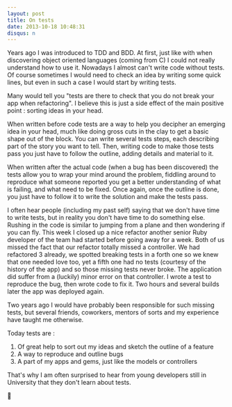 ```yaml
---
layout: post
title: On tests
date: 2013-10-18 10:48:31
disqus: n
---
```


Years ago I was introduced to TDD and BDD. At first, just like with when discovering object oriented languages (coming from C) I could not really understand how to use it.
Nowadays I almost can't write code without tests. Of course sometimes I would need to check an idea by writing some quick lines, but even in such a case I would start by writing tests.

Many would tell you "tests are there to check that you do not break your app when refactoring". I believe this is just a side effect of the main positive point : sorting ideas in your head.

When written before code tests are a way to help you decipher an emerging idea in your head, much like doing gross cuts in the clay to get a basic shape out of the block. You can write several tests steps, each describing part of the story you want to tell. Then, writing code to make those tests pass you just have to follow the outline, adding details and material to it.

When written after the actual code (when a bug has been discovered) the tests allow you to wrap your mind around the problem, fiddling around to reproduce what someone reported you get a better understanding of what is failing, and what need to be fixed. Once again, once the outline is done, you just have to follow it to write the solution and make the tests pass.

I often hear people (including my past self) saying that we don't have time to write tests, but in reality you don't have time to do something else. Rushing in the code is similar to jumping from a plane and then wondering if you can fly.
This week I closed up a nice refactor another senior Ruby developer of the team had started before going away for a week. Both of us missed the fact that our refactor totally missed a controller. We had refactored 3 already, we spotted breaking tests in a forth one so we knew that one needed love too, yet a fifth one had no tests (courtesy of the history of the app) and so those missing tests never broke.
The application did suffer from a (luckily) minor error on that controller. I wrote a test to reproduce the bug, then wrote code to fix it. Two hours and several builds later the app was deployed again.

Two years ago I would have probably been responsible for such missing tests, but several friends, coworkers, mentors of sorts and my experience have taught me otherwise.

Today tests are :

1. Of great help to sort out my ideas and sketch the outline of a feature
2. A way to reproduce and outline bugs
3. A part of my apps and gems, just like the models or controllers

That's why I am often surprised to hear from young developers still in University that they don't learn about tests.

:leaves:
